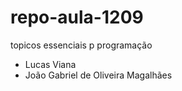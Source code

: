 # repo-aula-1209
topicos essenciais p programação

* Lucas Viana
* João Gabriel de Oliveira Magalhães
